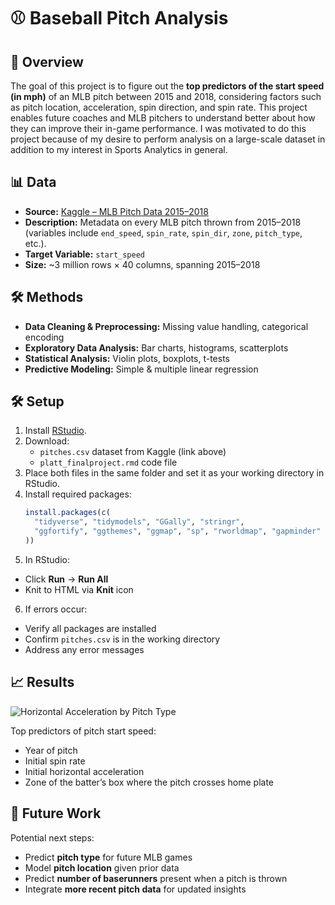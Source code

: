 # ⚾ Baseball Pitch Analysis

## 📌 Overview
The goal of this project is to figure out the **top predictors of the start speed (in mph)** of an MLB pitch between 2015 and 2018, considering factors such as pitch location, acceleration, spin direction, and spin rate.
This project enables future coaches and MLB pitchers to understand better about how they can improve their in-game performance. I was motivated to do this project because of my desire to perform 
analysis on a large-scale dataset in addition to my interest in Sports Analytics in general.
## 📊 Data
- **Source:** [Kaggle – MLB Pitch Data 2015–2018](https://www.kaggle.com/datasets/pschale/mlb-pitch-data-20152018)
- **Description:** Metadata on every MLB pitch thrown from 2015–2018 (variables include `end_speed`, `spin_rate`, `spin_dir`, `zone`, `pitch_type`, etc.).
- **Target Variable:** `start_speed`
- **Size:** ~3 million rows × 40 columns, spanning 2015–2018

## 🛠️ Methods
- **Data Cleaning & Preprocessing:** Missing value handling, categorical encoding
- **Exploratory Data Analysis:** Bar charts, histograms, scatterplots
- **Statistical Analysis:** Violin plots, boxplots, t-tests
- **Predictive Modeling:** Simple & multiple linear regression

## 🛠️ Setup
1. Install [RStudio](https://posit.co/download/rstudio-desktop/).
2. Download:
   - `pitches.csv` dataset from Kaggle (link above)
   - `platt_finalproject.rmd` code file
3. Place both files in the same folder and set it as your working directory in RStudio.
4. Install required packages:
   ```r
   install.packages(c(
     "tidyverse", "tidymodels", "GGally", "stringr", 
     "ggfortify", "ggthemes", "ggmap", "sp", "rworldmap", "gapminder"
   ))
5. In RStudio:
- Click **Run** → **Run All**
- Knit to HTML via **Knit** icon

6. If errors occur:
- Verify all packages are installed
- Confirm `pitches.csv` is in the working directory
- Address any error messages

## 📈 Results
![Horizontal Acceleration by Pitch Type](figures/Screenshot-2025-08-12-124704.png)

Top predictors of pitch start speed:
- Year of pitch
- Initial spin rate
- Initial horizontal acceleration
- Zone of the batter’s box where the pitch crosses home plate

## 📌 Future Work
Potential next steps:

- Predict **pitch type** for future MLB games
- Model **pitch location** given prior data
- Predict **number of baserunners** present when a pitch is thrown
- Integrate **more recent pitch data** for updated insights
